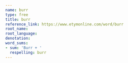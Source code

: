 ```yaml
---
name: burr
type: free
title: burr
reference_link: https://www.etymonline.com/word/burr
root_name: 
root_language: 
denotation: 
word_sums:
- sum: 'Burr + '
  respelling: burr
---
```

